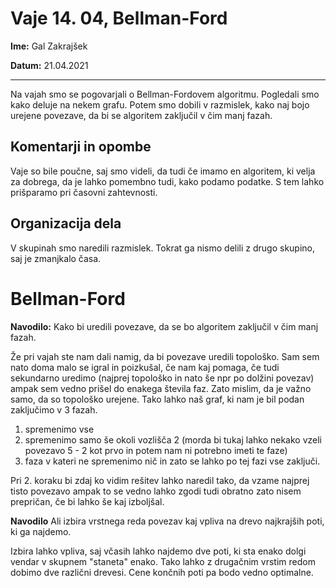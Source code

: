 # Vaje 14. 04, Bellman-Ford

**Ime:** Gal Zakrajšek

**Datum:** 21.04.2021

---

Na vajah smo se pogovarjali o Bellman-Fordovem algoritmu. Pogledali smo kako deluje na nekem grafu. Potem smo dobili v razmislek, kako naj bojo urejene povezave, da bi se algoritem zaključil v čim manj fazah.


## Komentarji in opombe

Vaje so bile poučne, saj smo videli, da tudi če imamo en algoritem, ki velja za dobrega, da je lahko pomembno tudi, kako podamo podatke. S tem lahko prišparamo pri časovni zahtevnosti.


## Organizacija dela

V skupinah smo naredili razmislek. Tokrat ga nismo delili z drugo skupino, saj je zmanjkalo časa.


# Bellman-Ford

**Navodilo:** Kako bi uredili povezave, da se bo algoritem zaključil v čim manj fazah.

Že pri vajah ste nam dali namig, da bi povezave uredili topološko. Sam sem nato doma malo se igral in poizkušal, če nam kaj pomaga, če tudi sekundarno uredimo (najprej topološko in nato še npr po dolžini povezav) ampak sem vedno prišel do enakega števila faz. Zato mislim, da je važno samo, da so topološko urejene. Tako lahko naš graf, ki nam je bil podan zaključimo v 3 fazah. 
1. spremenimo vse
2. spremenimo samo še okoli vozlišča 2 (morda bi tukaj lahko nekako vzeli povezavo 5 - 2 kot prvo in potem nam ni potrebno imeti te faze)
3. faza v kateri ne spremenimo nič in zato se lahko po tej fazi vse zaključi.

Pri 2. koraku bi zdaj ko vidim rešitev lahko naredil tako, da vzame najprej tisto povezavo ampak to se vedno lahko zgodi tudi obratno zato nisem prepričan, če bi lahko še kaj izboljšal.

**Navodilo** Ali izbira vrstnega reda povezav kaj vpliva na drevo najkrajših poti, ki ga najdemo.

Izbira lahko vpliva, saj včasih lahko najdemo dve poti, ki sta enako dolgi vendar v skupnem "staneta" enako. Tako lahko z drugačnim vrstim redom dobimo dve različni drevesi. Cene končnih poti pa bodo vedno optimalne.